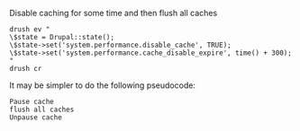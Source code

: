 Disable caching for some time and then flush all caches

```shell
drush ev "
\$state = Drupal::state();
\$state->set('system.performance.disable_cache', TRUE);
\$state->set('system.performance.cache_disable_expire', time() + 300);
"
drush cr
```

It may be simpler to do the following pseudocode:

```
Pause cache
flush all caches
Unpause cache
```
